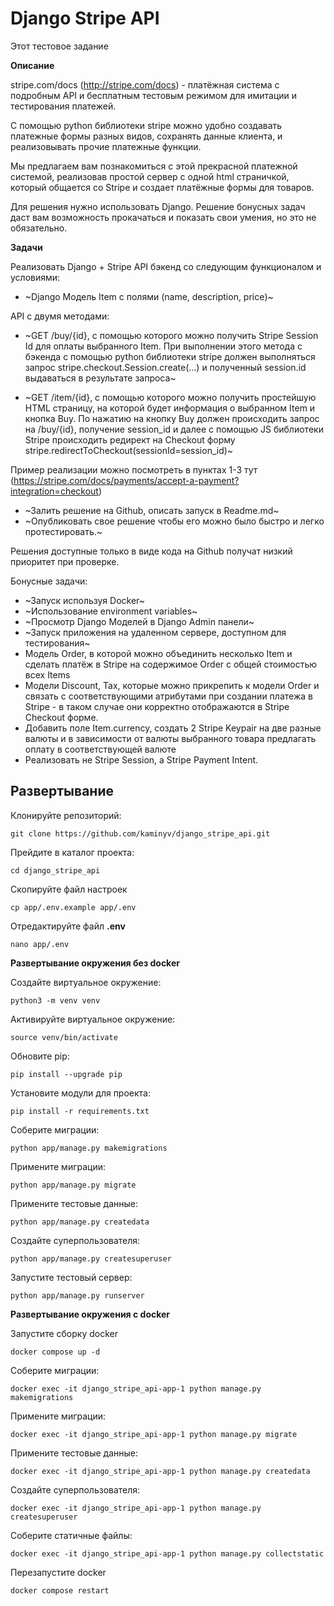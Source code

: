 # Django Stripe API

Этот тестовое задание

**Описание**

stripe.com/docs (http://stripe.com/docs) - платёжная система с подробным API и бесплатным тестовым режимом для имитации и тестирования платежей.

С помощью python библиотеки stripe можно удобно создавать платежные формы разных видов, сохранять данные клиента, и реализовывать прочие платежные функции. 

Мы предлагаем вам познакомиться с этой прекрасной платежной системой, реализовав простой сервер с одной html страничкой, который общается со Stripe и создает платёжные формы для товаров. 

Для решения нужно использовать Django. Решение бонусных задач даст вам возможность прокачаться и показать свои умения, но это не обязательно. 

**Задачи**

Реализовать Django + Stripe API бэкенд со следующим функционалом и условиями:
* ~Django Модель Item с полями (name, description, price)~

API с двумя методами:

* ~GET /buy/{id}, c помощью которого можно получить Stripe Session Id для оплаты выбранного Item. При выполнении этого метода c бэкенда с помощью python библиотеки stripe должен выполняться запрос stripe.checkout.Session.create(...) и полученный session.id выдаваться в результате запроса~

* ~GET /item/{id}, c помощью которого можно получить простейшую HTML страницу, на которой будет информация о выбранном Item и кнопка Buy. По нажатию на кнопку Buy должен происходить запрос на /buy/{id}, получение session_id и далее  с помощью JS библиотеки Stripe происходить редирект на Checkout форму stripe.redirectToCheckout(sessionId=session_id)~

Пример реализации можно посмотреть в пунктах 1-3 тут (https://stripe.com/docs/payments/accept-a-payment?integration=checkout)

* ~Залить решение на Github, описать запуск в Readme.md~
* ~Опубликовать свое решение чтобы его можно было быстро и легко протестировать.~

Решения доступные только в виде кода на Github получат низкий приоритет при проверке.

Бонусные задачи: 

* ~Запуск используя Docker~
* ~Использование environment variables~
* ~Просмотр Django Моделей в Django Admin панели~
* ~Запуск приложения на удаленном сервере, доступном для тестирования~
* Модель Order, в которой можно объединить несколько Item и сделать платёж в Stripe на содержимое Order c общей стоимостью всех Items
* Модели Discount, Tax, которые можно прикрепить к модели Order и связать с соответствующими атрибутами при создании платежа в Stripe - в таком случае они корректно отображаются в Stripe Checkout форме. 
* Добавить поле Item.currency, создать 2 Stripe Keypair на две разные валюты и в зависимости от валюты выбранного товара предлагать оплату в соответствующей валюте
* Реализовать не Stripe Session, а Stripe Payment Intent.

## Развертывание

Клонируйте репозиторий:

`git clone https://github.com/kaminyv/django_stripe_api.git`

Прейдите в каталог проекта:

`cd django_stripe_api`

Скопируйте файл настроек

`cp app/.env.example app/.env`

Отредактируйте файл **.env**

`nano app/.env`

**Развертывание окружения без docker**

Создайте виртуальное окружение:

`python3 -m venv venv`

Активируйте виртуальное окружение:

`source venv/bin/activate`

Обновите pip:

`pip install --upgrade pip`

Установите модули для проекта:

`pip install -r requirements.txt`

Соберите миграции:

`python app/manage.py makemigrations`

Примените миграции:

`python app/manage.py migrate`

Примените тестовые данные:

`python app/manage.py createdata`

Создайте суперпользователя:

`python app/manage.py createsuperuser`

Запустите тестовый сервер:

`python app/manage.py runserver`

**Развертывание окружения c docker**

Запустите сборку docker

`docker compose up -d`

Соберите миграции:

`docker exec -it django_stripe_api-app-1 python manage.py makemigrations`

Примените миграции:

`docker exec -it django_stripe_api-app-1 python manage.py migrate`

Примените тестовые данные:

`docker exec -it django_stripe_api-app-1 python manage.py createdata`

Создайте суперпользователя:

`docker exec -it django_stripe_api-app-1 python manage.py createsuperuser`

Соберите статичные файлы:

`docker exec -it django_stripe_api-app-1 python manage.py collectstatic`

Перезапустите docker

`docker compose restart`



